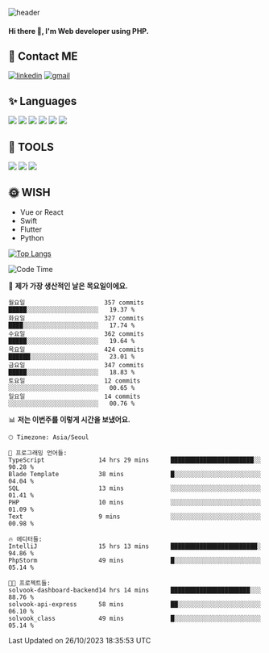 ![header](https://capsule-render.vercel.app/api?type=waving&color=auto&height=300&section=header&text=Elin&fontSize=90&animation=twinkling)

#### Hi there 👋, I'm <b>Web developer</b> using PHP. ####

<!--
- 🔭 I’m currently working on Uniwill
- 🌱 I’m currently learning Vue or React or Python.
-->

<!---#### I am PHP developer --->

## 💌 Contact ME ###
[<img src='https://img.shields.io/badge/-EunjiKo-%230A66C2?style=flat-square&logo=LinkedIn&logoColor=white' alt='linkedin'>](https://www.linkedin.com/in/https://www.linkedin.com/in/eunji-ko-00a907164//)  [<img src='https://img.shields.io/badge/-einee214%40gmail.com-%23EA4335?style=flat-square&logo=Gmail&logoColor=white' alt='gmail'>](einee214@gmail.com)  


## ✨ Languages
<img src='https://img.shields.io/badge/-PHP-%23777BB4?style=for-the-badge&logo=PHP&logoColor=white'> <img src='https://img.shields.io/badge/-Laravel-%23FF2D20?style=for-the-badge&logo=Laravel&logoColor=white'> <img src='https://img.shields.io/badge/Jquery-%230769AD?style=for-the-badge&logo=Jquery&logoColor=white'> <img src='https://img.shields.io/badge/CSS3-%231572B6?style=for-the-badge&logo=CSS3&logoColor=white'> <img src='https://img.shields.io/badge/Bootstrap-%237952B3?style=for-the-badge&logo=Bootstrap&logoColor=white' > <img src='https://img.shields.io/badge/MySQL-%234479A1?style=for-the-badge&logo=MySQL&logoColor=white' >

## 🌷 TOOLS
<img src='https://img.shields.io/badge/PHPSTORM-%23000000?style=for-the-badge&logo=PhpStorm&logoColor=white' > <img src='https://img.shields.io/badge/GitLab-%23FCA121?style=for-the-badge&logo=GitLab&logoColor=white' > <img src='https://img.shields.io/badge/GitHub-%23181717?style=for-the-badge&logo=GitHub&logoColor=white'>


## 🌞 WISH
- Vue or React
- Swift
- Flutter
- Python


[![Top Langs](https://github-readme-stats.vercel.app/api/top-langs/?username=ein214&layout=compact)](https://github.com/anuraghazra/github-readme-stats)

<!--START_SECTION:waka-->
![Code Time](http://img.shields.io/badge/Code%20Time-3%2C002%20hrs%2059%20mins-blue)

📅 **제가 가장 생산적인 날은 목요일이에요.** 

```text
월요일                      357 commits         █████░░░░░░░░░░░░░░░░░░░░   19.37 % 
화요일                      327 commits         ████░░░░░░░░░░░░░░░░░░░░░   17.74 % 
수요일                      362 commits         █████░░░░░░░░░░░░░░░░░░░░   19.64 % 
목요일                      424 commits         ██████░░░░░░░░░░░░░░░░░░░   23.01 % 
금요일                      347 commits         █████░░░░░░░░░░░░░░░░░░░░   18.83 % 
토요일                      12 commits          ░░░░░░░░░░░░░░░░░░░░░░░░░   00.65 % 
일요일                      14 commits          ░░░░░░░░░░░░░░░░░░░░░░░░░   00.76 % 
```


📊 **저는 이번주를 이렇게 시간을 보냈어요.** 

```text
🕑︎ Timezone: Asia/Seoul

💬 프로그래밍 언어들: 
TypeScript               14 hrs 29 mins      ███████████████████████░░   90.28 % 
Blade Template           38 mins             █░░░░░░░░░░░░░░░░░░░░░░░░   04.04 % 
SQL                      13 mins             ░░░░░░░░░░░░░░░░░░░░░░░░░   01.41 % 
PHP                      10 mins             ░░░░░░░░░░░░░░░░░░░░░░░░░   01.09 % 
Text                     9 mins              ░░░░░░░░░░░░░░░░░░░░░░░░░   00.98 % 

🔥 에디터들: 
IntelliJ                 15 hrs 13 mins      ████████████████████████░   94.86 % 
PhpStorm                 49 mins             █░░░░░░░░░░░░░░░░░░░░░░░░   05.14 % 

🐱‍💻 프로젝트들: 
solvook-dashboard-backend14 hrs 14 mins      ██████████████████████░░░   88.76 % 
solvook-api-express      58 mins             ██░░░░░░░░░░░░░░░░░░░░░░░   06.10 % 
solvook_class            49 mins             █░░░░░░░░░░░░░░░░░░░░░░░░   05.14 % 
```


 Last Updated on 26/10/2023 18:35:53 UTC
<!--END_SECTION:waka-->

<!---![GitHub stats](https://github-readme-stats.vercel.app/api?username=ein214&show_icons=true&theme=dracula)  --->



